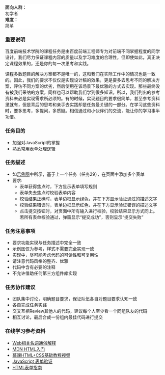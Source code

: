 <dl style="box-sizing: border-box; margin-top: 0px; margin-bottom: 20px; color: rgb(51, 51, 51); font-family: 'Helvetica Neue', Helvetica, Arial, sans-serif; font-size: 14px; font-style: normal; font-variant: normal; font-weight: normal; letter-spacing: normal; line-height: 20px; orphans: auto; text-align: start; text-indent: 0px; text-transform: none; white-space: normal; widows: 1; word-spacing: 0px; -webkit-text-stroke-width: 0px; background-color: rgb(255, 255, 255);">

<dt style="box-sizing: border-box; line-height: 1.42857; font-weight: 700;">面向人群：</dt>

<dd style="box-sizing: border-box; line-height: 1.42857; margin-left: 0px;">初学者</dd>

<dt style="box-sizing: border-box; line-height: 1.42857; font-weight: 700;">难度：</dt>

<dd style="box-sizing: border-box; line-height: 1.42857; margin-left: 0px;">简单</dd>

</dl>

### 重要说明

百度前端技术学院的课程任务是由百度前端工程师专为对前端不同掌握程度的同学设计。我们尽力保证课程内容的质量以及学习难度的合理性，但即使如此，真正决定课程效果的，还是你的每一次思考和实践。

课程多数题目的解决方案都不是唯一的，这和我们在实际工作中的情况也是一致的。因此，我们的要求不仅仅是实现设计稿的效果，更是要多去思考不同的解决方案，评估不同方案的优劣，然后使用在该场景下最优雅的方式去实现。那些最终没有被我们采纳的方案，同样也可以帮助我们学到很多知识。所以，我们列出的参考资料未必是实现需求所必须的。有的时候，实现题目的要求很简单，甚至参考资料里就有，但是背后的思考和亲手去实践却是任务最关键的一部分。在学习这些资料时，要多思考，多提问，多质疑。相信通过和小伙伴们的交流，能让你的学习事半功倍。

### 任务目的

*   加强对JavaScript的掌握
*   熟悉常用表单处理逻辑

### 任务描述

*   如[示例图](http://7xrp04.com1.z0.glb.clouddn.com/task_2_30_1.jpg)中所示，基于上一个任务（任务29），在页面中添加多个表单
*   要求:
    *   表单获得焦点时，下方显示表单填写规则
    *   表单失去焦点时校验表单内容
    *   校验结果正确时，表单边框显示绿色，并在下方显示验证通过的描述文字
    *   校验结果错误时，表单边框显示红色，并在下方显示验证错误的描述文字
    *   点击提交按钮时，对页面中所有输入进行校验，校验结果显示方式同上。若所有表单校验通过，弹窗显示“提交成功”，否则显示“提交失败”

### 任务注意事项

*   要求功能实现与任务描述中完全一致
*   示例图仅为参考，样式不需要完全实现一致
*   实现中，尽可能考虑代码的可读性和可复用性
*   请注意代码风格的整齐、优雅
*   代码中含有必要的注释
*   不允许借助任何第三方组件库实现

### 任务协作建议

*   团队集中讨论，明确题目要求，保证队伍各自对题目要求认知一致
*   各自完成任务实践
*   交叉互相Review其他人的代码，建议每个人至少看一个同组队友的代码
*   相互讨论，最后合成一份组内最佳代码进行提交

### 在线学习参考资料

*   [Web相关名词通俗解释](https://www.zhihu.com/question/22689579)
*   [MDN HTML入门](https://developer.mozilla.org/zh-CN/docs/Web/Guide/HTML/Introduction)
*   [慕课HTML+CSS基础教程视频](http://www.imooc.com/learn/9)
*   [JavaScript 表单验证](http://www.w3school.com.cn/js/js_form_validation.asp)
*   [HTML表单指南](https://developer.mozilla.org/zh-CN/docs/Web/Guide/HTML/Forms)